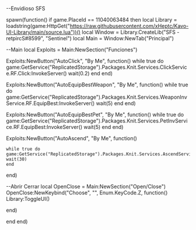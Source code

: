 
--Envidioso SFS

spawn(function() 
if game.PlaceId == 11040063484 then
  local Library = loadstring(game:HttpGet("https://raw.githubusercontent.com/xHeptc/Kavo-UI-Library/main/source.lua"))()
  local Window = Library.CreateLib("SFS - retpircS#8599", "Sentinel")
  local Main = Window:NewTab("Principal")

--Main
local Exploits = Main:NewSection("Funciones")

Exploits:NewButton("AutoClick", "By Me", function()
   while true do
   game:GetService("ReplicatedStorage").Packages.Knit.Services.ClickService.RF.Click:InvokeServer()
   wait(0.2)
   end
end)



Exploits:NewButton("AutoEquipBestWeapon", "By Me", function()
   while true do
   game:GetService("ReplicatedStorage").Packages.Knit.Services.WeaponInvService.RF.EquipBest:InvokeServer()
   wait(5)
   end
end)

Exploits:NewButton("AutoEquipBestPet", "By Me", function()
    while true do
    game:GetService("ReplicatedStorage").Packages.Knit.Services.PetInvService.RF.EquipBest:InvokeServer()
    wait(5)
    end
end)

Exploits:NewButton("AutoAscend", "By Me", function()

    while true do
    game:GetService("ReplicatedStorage").Packages.Knit.Services.AscendService.RF.Ascend:InvokeServer()
    wait(30)
    end
end)

--Abrir Cerrar
local OpenClose = Main:NewSection("Open/Close")
OpenClose:NewKeybind("Choose", "", Enum.KeyCode.Z, function()
    Library:ToggleUI() 

end)

end
end) 
